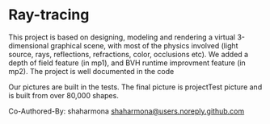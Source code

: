 # Ray-tracing

This project is based on designing, modeling and rendering a virtual 3-dimensional graphical scene, with most of the physics involved (light
source, rays, reflections, refractions, color, occlusions etc). We added a depth of field feature (in mp1), and BVH runtime improvment feature (in mp2). 
The project is well documented in the code

Our pictures are built in the tests. The final picture is projectTest picture and is built from over 80,000 shapes.

Co-Authored-By: shaharmona <shaharmona@users.noreply.github.com>
